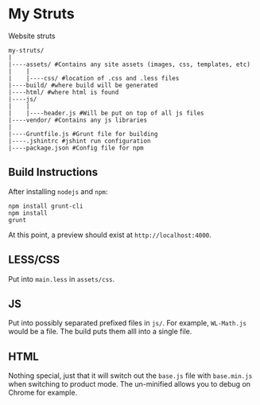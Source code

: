My Struts
=====

Website struts

    my-struts/
    |
    |----assets/ #Contains any site assets (images, css, templates, etc)
    |    |
    |	 |----css/ #location of .css and .less files
    |----build/ #where build will be generated
    |----html/ #where html is found
    |----js/
    |	 |
    |	 |----header.js #Will be put on top of all js files
    |----vendor/ #Contains any js libraries
    |
    |----Gruntfile.js #Grunt file for building
    |----.jshintrc #jshint run configuration
    |----package.json #Config file for npm
    
Build Instructions
----
After installing `nodejs` and `npm`:

    npm install grunt-cli
    npm install
    grunt

At this point, a preview should exist at `http://localhost:4000`.

LESS/CSS
----

Put into `main.less` in `assets/css`.

JS
----

Put into possibly separated prefixed files in `js/`. For example,
`WL-Math.js` would be a file. The build puts them alll into a
single file. 

HTML
----

Nothing special, just that it will switch out the `base.js` file with
`base.min.js` when switching to product mode. The un-minified allows
you to debug on Chrome for example.
